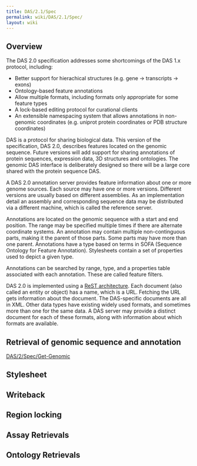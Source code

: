 ```yaml
---
title: DAS/2.1/Spec
permalink: wiki/DAS/2.1/Spec/
layout: wiki
---
```


Overview
--------

The DAS 2.0 specification addresses some shortcomings of the DAS 1.x
protocol, including:

-   Better support for hierachical structures (e.g. gene -&gt;
    transcripts -&gt; exons)
-   Ontology-based feature annotations
-   Allow multiple formats, including formats only appropriate for some
    feature types
-   A lock-based editing protocol for curational clients
-   An extensible namespacing system that allows annotations in
    non-genomic coordinates (e.g. uniprot protein coordinates or PDB
    structure coordinates)

DAS is a protocol for sharing biological data. This version of the
specification, DAS 2.0, describes features located on the genomic
sequence. Future versions will add support for sharing annotations of
protein sequences, expression data, 3D structures and ontologies. The
genomic DAS interface is deliberately designed so there will be a large
core shared with the protein sequence DAS.

A DAS 2.0 annotation server provides feature information about one or
more genome sources. Each source may have one or more versions.
Different versions are usually based on different assemblies. As an
implementation detail an assembly and corresponding sequence data may be
distributed via a different machine, which is called the reference
server.

Annotations are located on the genomic sequence with a start and end
position. The range may be specified multiple times if there are
alternate coordinate systems. An annotation may contain multiple
non-continguous parts, making it the parent of those parts. Some parts
may have more than one parent. Annotations have a type based on terms in
SOFA (Sequence Ontology for Feature Annotation). Stylesheets contain a
set of properties used to depict a given type.

Annotations can be searched by range, type, and a properties table
associated with each annotation. These are called feature filters.

DAS 2.0 is implemented using a [ReST
architecture](http://www.ics.uci.edu/~fielding/pubs/dissertation/top.htm).
Each document (also called an entity or object) has a name, which is a
URL. Fetching the URL gets information about the document. The
DAS-specific documents are all in XML. Other data types have existing
widely used formats, and sometimes more than one for the same data. A
DAS server may provide a distinct document for each of these formats,
along with information about which formats are available.

Retrieval of genomic sequence and annotation
--------------------------------------------

[DAS/2/Spec/Get-Genomic](/wiki/DAS/2/Spec/Get-Genomic "wikilink")

Stylesheet
----------

Writeback
---------

Region locking
--------------

Assay Retrievals
----------------

Ontology Retrievals
-------------------
